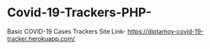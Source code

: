 # Covid-19-Trackers-PHP-
Basic COVID-19 Cases Trackers Site 
Link- https://diptamoy-covid-19-tracker.herokuapp.com/
